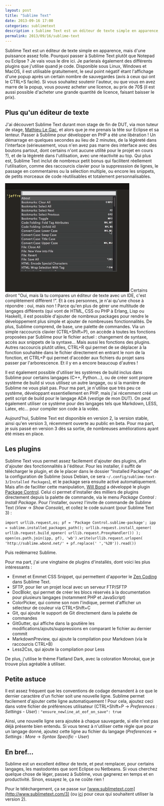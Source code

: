 ```yaml
---
layout: post
title: "Sublime Text"
date: 2013-09-16 17:00
categories: sublimetext
description : Sublime Text est un éditeur de texte simple en apparence, mais d'une puissance assez folle. Pourquoi passer à Sublime Text plutôt que Notepad ou Eclipse ? Je vais vous le dire ici. Je parlerais également des différents plugins que j'utilise quand je code.
permalink: 2013/09/16/sublime-text
---
```


Sublime Text est un éditeur de texte simple en apparence, mais d'une puissance assez folle. Pourquoi passer à Sublime Text plutôt que Notepad ou Eclipse ? Je vais vous le dire ici. Je parlerais également des différents plugins que j'utilise quand je code.<!-- more --> Disponible sous Linux, Windows et MacOS, il est utilisable gratuitement, le seul point négatif étant l'affichage d'une popup après un certain nombre de sauvegardes (avis à ceux qui ont le CTRL+S facile). Si vous souhaitez soutenir l'auteur, ou que vous en avez marre de la popup, vous pouvez acheter une licence, au prix de 70$ (il est aussi possible d'acheter une grande quantité de licence, faisant baisser le prix).

## Plus qu'un éditeur de texte

J'ai découvert Sublime Text durant mon stage de fin de DUT, via mon tuteur de stage, [Mathieu Le Gac](http://www.twitter.com/mateoelgaco), et alors que je me prenais la tête sur Eclipse et sa lenteur. Passer à Sublime pour développer en PHP a été une libération ! Un démarrage en quelques secondes au lieu de 2 minutes, de la légèreté dans l'interface (sérieusement, vous n'en avez pas marre des interface avec des boutons partout, dont certains n'ont aucune utilité pour le projet en cours ?), et de la légèreté dans l'utilisation, avec une réactivité au top. Qui plus est, Sublime Text inclut de nombreux petit bonus qui facilitent réellement l'utilisation, comme des raccourcis clavier pour la suppresssion de lignes, le passage en commentaires ou la sélection multiple, ou encore les snippets, de petits morceaux de code réutilisables et totalement personnalisables.

<img src="/images/sublime-command-palette.png" class="left" alt="La palette de commande de Sublime">
Certains diront "Oui, mais là tu compares un éditeur de texte avec un IDE, c'est complètement différent !". Et à ces personnes, je n'ai qu'une chose à répondre : oui, mais non ! Parce qu'en plus de gérer une multitude de langages différents (qui vont de HTML, CSS ou PHP à Erlang, Lisp ou Haskell), il est possible d'ajouter de nombreux packages pour rendre le développement plus simple et ajouter de nombreuses fonctionnalités. De plus, Sublime comprend, de base, une palette de commandes. Via un simple raccourcis clavier (CTRL+Shift+P), on accède à toutes les fonctions proposées par Sublime pour le fichier actuel : changement de syntaxe, accès aux snippets de la syntaxe... Mais aussi les fonctions des plugins. Autres raccourcis plutôt utiles, CTRL+R qui permet de se déplacer à la fonction souhaitée dans le fichier directement en entrant le nom de la fonction, et CTRL+P qui permet d'accéder aux fichiers du projet sans passer par l'arborescence. Et il y en a encore beaucoup d'autres !

Il est également possible d'utiliser les systèmes de build inclus dans Sublime pour certains langages (C++, Python...), ou de créer sont propre système de build si vous utilisez un autre langage, ou si la manière de Sublime ne vous plait pas. Pour ma part, je n'utilise que très peu ce système, développant essentiellement en PHP, mais j'ai récemment créé un petit script de build pour le langage ADA (vestige de mon DUT). On peut également utiliser ce système pour des langages tels que Markdown, LESS, Latex, etc... pour compiler son code à la volée.

Aujourd'hui, Sublime Text est disponible en version 2, la version stable, ainsi qu'en version 3, récemment ouverte au public en beta. Pour ma part, je suis passé en version 3 dès sa sortie, de nombreuses améliorations ayant été mises en place.

## Les plugins

Sublime Text vous permet assez facilement d'ajouter des plugins, afin d'ajouter des fonctionnalités à l'éditeur. Pour les installer, il suffit de télécharger le plugin, et de le placer dans le dossier "Installed Packages" de la configuration de Sublime (sous Debian, ce sera `~/.config/sublime-text-3/Installed Packages`), et le package sera ensuite activé automatiquement. Mais afin de faciliter cette manipulation, [Will Bond](http://wbond.net) a développé le plugin [Package Control](https://sublime.wbond.net/). Celui ci permet d'installer des milliers de plugins directement depuis la palette de commande, via le menu _Package Control : Install Package_. Pour l'installer, ouvrez l'invite de commande de Sublime Text (_View_ &rarr; _Show Console_), et collez le code suivant (pour Sublime Text 3) :

`import urllib.request,os; pf = 'Package Control.sublime-package'; ipp = sublime.installed_packages_path(); urllib.request.install_opener( urllib.request.build_opener( urllib.request.ProxyHandler()) ); open(os.path.join(ipp, pf), 'wb').write(urllib.request.urlopen( 'http://sublime.wbond.net/' + pf.replace(' ','%20')).read())`

Puis redémarrez Sublime.

Pour ma part, j'ai une vingtaine de plugins d'installés, dont voici les plus intéressants :

- Emmet et Emmet CSS Snippet, qui permettent d'apporter le [Zen Coding](http://docs.emmet.io/) dans Sublime Text.
- SFTP, pour lier un projet local avec un serveur FTP/SFTP
- DocBlokr, qui permet de créer les blocs réservés à la documentation pour plusieurs langages (notamment PHP et JavaScript)
- ColorPicker, qui comme son nom l'indique, permet d'afficher un sélecteur de couleur via CTRL+Shift+C
- Git, qui ajoute le support de Git directement dans la palette de commandes
- GitGutter, qui affiche dans la goutière les modifications/ajouts/suppressions en comparant le fichier au dernier commit
- MarkdownPreview, qui ajoute la compilation pour Markdown (via le raccourcis CTRL+B)
- Less2Css, qui ajoute la compilation pour Less

De plus, j'utilise le thème Flatland Dark, avec la coloration Monokai, que je trouve plus agréable à utiliser.

## Petite astuce

Il est assez fréquent que les conventions de codage demandent à ce que le dernier caractère d'un fichier soit une nouvelle ligne. Sublime permet facilement d'ajouter cette ligne automatiquement !
Pour cela, ajoutez ceci dans votre fichier de préférences utilisateur (CTRL+Shift+P &rarr; _Preferences : Settings - User_) : `"ensure_newline_at_eof_on_save": true`

Ainsi, une nouvelle ligne sera ajoutée à chaque sauvegarde, si elle n'est pas déjà présente bien entendu. Si vous tenez à n'utiliser cette règle que pour un langage donné, ajoutez cette ligne au fichier du langage (_Preferences_ &rarr; _Settings : More_ &rarr; _Syntax Specific - User_)

## En bref...

Sublime est un excellent éditeur de texte, et peut remplacer, pour certains langages, les mastodontes que sont Eclipse ou Netbeans. Si vous cherchez quelque chose de léger, passez à Sublime, vous gagnerez en temps et en productivité. Sinon, essayez le, ça ne coûte rien !

Pour le téléchargement, ça se passe sur [www.sublimetext.com](http://www.sublimetext.com/3) (ou [ici](http://www.sublimetext.com/2) pour ceux qui souhaitent utiliser la version 2).
